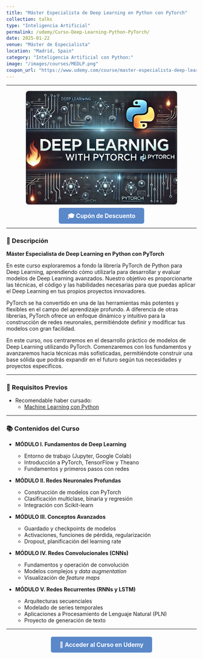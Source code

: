 ```yaml
---
title: "Máster Especialista de Deep Learning en Python con PyTorch"
collection: talks
type: "Inteligencia Artificial"
permalink: /udemy/Curso-Deep-Learning-Python-PyTorch/
date: 2025-01-22
venue: "Máster de Especialista"
location: "Madrid, Spain"
category: "Inteligencia Artificial con Python:"
image: "/images/courses/MEDLP.png"
coupon_url: "https://www.udemy.com/course/master-especialista-deep-learning-python-pytorch/?couponCode=JUL_2025"
---
```


<script type="application/ld+json">
{
  "@context": "https://schema.org",
  "@type": "Course",
  "name": "Máster Especialista de Deep Learning en Python con PyTorch",
  "description": "Curso completo para dominar Deep Learning con PyTorch. Desde la construcción de redes neuronales hasta el uso de CNNs, RNNs y técnicas avanzadas de optimización.",
  "provider": {
    "@type": "Organization",
    "name": "Udemy",
    "sameAs": "https://www.udemy.com"
  },
  "educationalCredentialAwarded": "Certificado de finalización",
  "inLanguage": "es",
  "url": "https://www.udemy.com/course/master-especialista-deep-learning-python-pytorch/?couponCode=JUL_2025",
  "image": "https://www.manuelcastillo.eu/images/courses/MEDLP.png",
  "offers": {
    "@type": "Offer",
    "url": "https://www.udemy.com/course/master-especialista-deep-learning-python-pytorch/?couponCode=JUL_2025",
    "priceCurrency": "USD",
    "price": "12.00",
    "availability": "https://schema.org/InStock",
    "validFrom": "2025-04-01",
    "category": "Education"
  },
  "hasCourseInstance": {
    "@type": "CourseInstance",
    "name": "Máster Especialista de Deep Learning en Python con PyTorch",
    "courseMode": "online",
    "courseWorkload": "PT30H",
    "inLanguage": "es",
    "startDate": "2025-01-22",
    "endDate": "2025-12-31",
    "eventAttendanceMode": "https://schema.org/OnlineEventAttendanceMode",
    "eventStatus": "https://schema.org/EventScheduled",
    "url": "https://www.udemy.com/course/master-especialista-deep-learning-python-pytorch/?couponCode=JUL_2025",
    "location": {
      "@type": "VirtualLocation",
      "url": "https://www.udemy.com"
    },
    "organizer": {
      "@type": "Organization",
      "name": "Udemy",
      "url": "https://www.udemy.com"
    },
    "performer": {
      "@type": "Person",
      "name": "Manuel Castillo-Cara"
    },
    "offers": {
      "@type": "Offer",
      "url": "https://www.udemy.com/course/master-especialista-deep-learning-python-pytorch/?couponCode=JUL_2025",
      "priceCurrency": "USD",
      "price": "12.00",
      "availability": "https://schema.org/InStock",
      "validFrom": "2025-04-01",
      "category": "Education"
    }
  }
}
</script>

<style>
.boton-udemy {
  background-color: #5a88c9;
  color: white;
  padding: 0.75em 1.5em;
  text-decoration: none !important;
  font-weight: bold;
  border-radius: 5px;
  font-size: 1.1em;
  transition: background-color 0.3s ease;
}
.boton-udemy:hover {
  background-color: #4e7abf;
  text-decoration: none !important;
}
.page__taxonomy {
  display: none !important;
}
</style>

---

<div style="text-align: center;">
  <img src="/images/courses/MEDLP.png" alt="Máster en Deep Learning con PyTorch" width="400" style="border-radius: 8px; border: 1px solid #ccc; margin-bottom: 1rem;">
</div>

<div style="text-align: center; margin-bottom: 1rem;">
  <a href="https://www.udemy.com/course/master-especialista-deep-learning-python-pytorch/?couponCode=JUL_2025" target="_blank" class="boton-udemy">
    🎓 Cupón de Descuento
  </a>
</div>

---

### 📘 Descripción

**Máster Especialista de Deep Learning en Python con PyTorch**  

En este curso exploraremos a fondo la librería PyTorch de Python para Deep Learning, aprendiendo cómo utilizarla para desarrollar y evaluar modelos de Deep Learning avanzados. Nuestro objetivo es proporcionarte las técnicas, el código y las habilidades necesarias para que puedas aplicar el Deep Learning en tus propios proyectos innovadores.

PyTorch se ha convertido en una de las herramientas más potentes y flexibles en el campo del aprendizaje profundo. A diferencia de otras librerías, PyTorch ofrece un enfoque dinámico y intuitivo para la construcción de redes neuronales, permitiéndote definir y modificar tus modelos con gran facilidad.

En este curso, nos centraremos en el desarrollo práctico de modelos de Deep Learning utilizando PyTorch. Comenzaremos con los fundamentos y avanzaremos hacia técnicas más sofisticadas, permitiéndote construir una base sólida que podrás expandir en el futuro según tus necesidades y proyectos específicos.

---

### 🧠 Requisitos Previos

- Recomendable haber cursado:
  - [Machine Learning con Python](https://www.udemy.com/course/machine-learning-con-python-aprendizaje-automatico-avanzado/?couponCode=JUL_2025)


---

### 📚 Contenidos del Curso

- **MÓDULO I. Fundamentos de Deep Learning**
  - Entorno de trabajo (Jupyter, Google Colab)
  - Introducción a PyTorch, TensorFlow y Theano
  - Fundamentos y primeros pasos con redes

- **MÓDULO II. Redes Neuronales Profundas**
  - Construcción de modelos con PyTorch
  - Clasificación multiclase, binaria y regresión
  - Integración con Scikit-learn

- **MÓDULO III. Conceptos Avanzados**
  - Guardado y checkpoints de modelos
  - Activaciones, funciones de pérdida, regularización
  - Dropout, planificación del learning rate

- **MÓDULO IV. Redes Convolucionales (CNNs)**
  - Fundamentos y operación de convolución
  - Modelos complejos y *data augmentation*
  - Visualización de *feature maps*

- **MÓDULO V. Redes Recurrentes (RNNs y LSTM)**
  - Arquitecturas secuenciales
  - Modelado de series temporales
  - Aplicaciones a Procesamiento de Lenguaje Natural (PLN)
  - Proyecto de generación de texto

---

<div style="text-align: center; margin-top: 2rem;">
  <a href="https://www.udemy.com/course/master-especialista-deep-learning-python-pytorch/?couponCode=JUL_2025" target="_blank" class="boton-udemy">
    🚀 Acceder al Curso en Udemy
  </a>
</div>